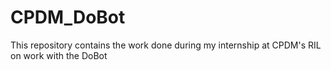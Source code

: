 # CPDM_DoBot
This repository contains the work done during my internship at CPDM's RIL on work with the DoBot



